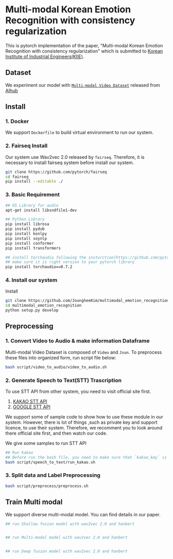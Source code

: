 # Multi-modal Korean Emotion Recognition with consistency regularization
This is pytorch implementation of the paper, "Multi-modal Korean Emotion Recognition with consistency regularization" which is submitted to [Korean Institute of Industrial Engineers(KIIE)](http://kiie.org/).

## Dataset
We experiment our model with [`Multi-modal Video Dataset`](https://aihub.or.kr/aidata/137) released from [AIhub](AIhub)

## Install
### 1. Docker
We support `Dockerfile` to build virtual environment to run our system.

### 2. Fairseq Install
Our system use Wav2vec 2.0 released by `fairseq`.
Therefore, it is necessary to install fairseq system before install our system.
```bash
git clone https://github.com/pytorch/fairseq
cd fairseq
pip install --editable ./
```

### 3. Basic Requirement
```bash
## OS Library for audio
apt-get install libsndfile1-dev

## Python Library
pip install librosa
pip install pydub
pip install konlpy
pip install soynlp
pip install conformer
pip install transformers

## install torchaudio following the insturction(https://github.com/pytorch/audio)
## make sure it is right version to your pytorch library
pip install torchaudio==0.7.2
```

### 4. Install our system
Install 
```bash
git clone https://github.com/JoungheeKim/multimodal_emotion_recognition.git
cd multimodal_emotion_recognition
python setup.py develop
```

## Preprocessing
### 1. Convert Video to Audio & make information Dataframe
Multi-modal Video Dataset is composed of `Video` and `Json`. To preprocess these files into organized form, run script file below:
```bash
bash script/video_to_audio/video_to_audio.sh
```
### 2. Generate Speech to Text(STT) Trascription
To use STT API from other system, you need to visit official site first.
1. [KAKAO STT API](https://speech-api.kakao.com/)
2. [GOOGLE STT API](https://cloud.google.com/speech-to-text?hl=ko)

We support some of sample code to show how to use these module in our system.
However, there is lot of things ,such as private key and support licence, to use their system.
Therefore, we recomment you to look around there official site first, and then watch our code.

We give some samples to run STT API
```bash
## Run kakao
## Before run the bash file, you need to make sure that `kakao_key` is implied in kakao_api.py file
bash script/speech_to_text/run_kakao.sh
```

### 3. Split data and Label Preprocessing
```bash
bash script/preprocess/preprocess.sh
```

## Train Multi modal
We support diverse multi-modal model.
You can find details in our paper.
```bash
## run Shallow fusion model with wav2vec 2.0 and hanbert


## run Multi-modal model with wav2vec 2.0 and hanbert


## run Deep fusion model with wav2vec 2.0 and hanbert


```
